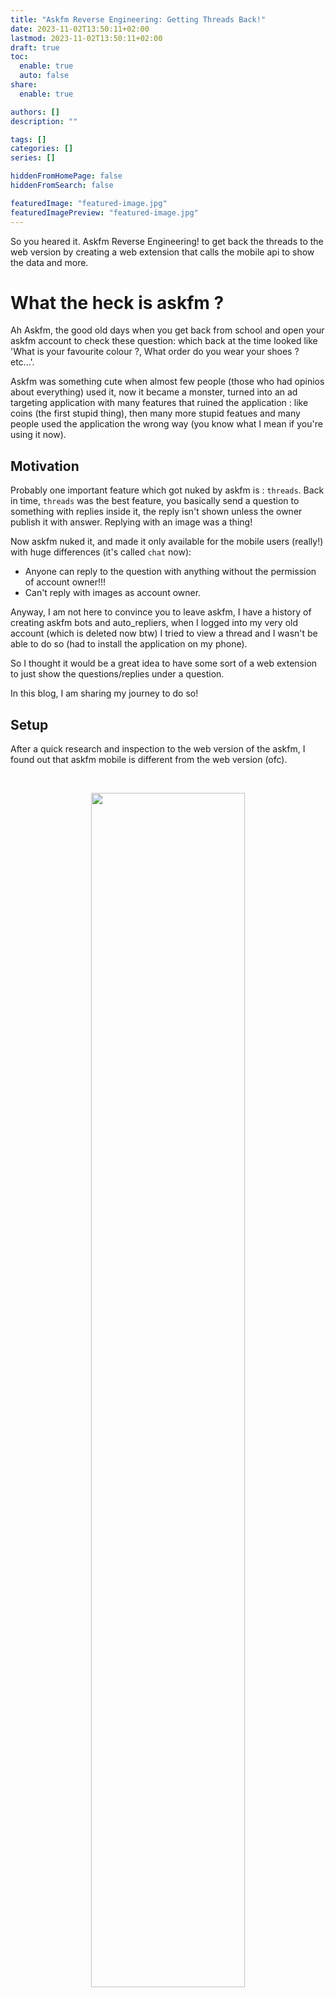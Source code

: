 ```yaml
---
title: "Askfm Reverse Engineering: Getting Threads Back!"
date: 2023-11-02T13:50:11+02:00
lastmod: 2023-11-02T13:50:11+02:00
draft: true
toc:
  enable: true
  auto: false
share:
  enable: true

authors: []
description: ""

tags: []
categories: []
series: []

hiddenFromHomePage: false
hiddenFromSearch: false

featuredImage: "featured-image.jpg"
featuredImagePreview: "featured-image.jpg"
---
```


So you heared it. Askfm Reverse Engineering! to get back the threads to the web version by creating a web extension that calls the mobile api to show the data and more.
<!--more-->

# What the heck is askfm ?
Ah Askfm, the good old days when you get back from school and open your askfm account to check these question: which back at the time looked like 'What is your favourite colour ?, What order do you wear your shoes ? etc...'.

Askfm was something cute when almost few people (those who had opinios about everything) used it, now it became a monster, turned into an ad targeting application with many features that ruined the application : like coins (the first stupid thing), then many more stupid featues and many people used the application the wrong way (you know what I mean if you're using it now).

## Motivation
Probably one important feature which got nuked by askfm is : `threads`.
Back in time, `threads` was the best feature, you basically send a question to something with replies inside it, the reply isn't shown unless the owner publish it with answer. Replying with an image was a thing!

Now askfm nuked it, and made it only available for the mobile users (really!) with huge differences (it's called `chat` now):
- Anyone can reply to the question with anything without the permission of account owner!!!
- Can't reply with images as account owner.

Anyway, I am not here to convince you to leave askfm, I have a history of creating askfm bots and auto_repliers, when I logged into my very old account (which is deleted now btw) I tried to view a thread and I wasn't be able to do so (had to install the application on my phone).

So I thought it would be a great idea to have some sort of a web extension to just show the questions/replies under a question.

In this blog, I am sharing my journey to do so!

## Setup

After a quick research and inspection to the web version of the askfm, I found out that askfm mobile is different from the web version (ofc).

<br>
<p align="center">
    <img src="1.png" width="70%">
</p>
<br>

so at first glance, I thought about inspecting the traffic in the mobile application. So I tried many mobile application to inspect the traffic but nothing worked !!.

That's why I switched to using proxy applications like [charles](https://www.charlesproxy.com/) but it didn't work! (i don't remember why!).

Lastly found this awesome, game changer, program: [HTTPToolKit](https://httptoolkit.com/) but this need to run inside a VM, so I installed [Genymotion](https://www.genymotion.com/)(coz you know, I am lazy)

{{< admonition tip "Installing askfm on a VM" >}}
I wasn't be able to install the application on the VM on the first try to I had to do some tricks:
- I modified the buildprobs at : `/system/build.prop` and removed all the VM traces by Genymotion.
{{< /admonition >}}

### Inspecting the Traffic

As you can see below, The `API` askfm uses is mobile specific. and it uses `HMAC` for the authorization.

{{< image src="4.png" caption="HTTPToolKit in VM" >}}

`HMAC` (Hash-based Message Authentication Code) is a specific type of message authentication code that involves hashing a message with a `secret key` to produce a fixed-size output, which can be used to verify the integrity and authenticity of the message. `HMAC` is commonly used for authentication and integrity checking in various security protocols and applications, such as in web services, API authentication, and data transmission.

How HMAC authorization works is simple:

{{< image src="HMACDiagram.jpg" caption="How HMAC Works ?" >}}

So basically, there are 2 steps that the application does to send a `HTTP Request`:

1. <b>Key Generation</b> : The key should be in the app and the server agrees on using that key.
2. <b>HMAC Calculation</b>: The app calculates the HMAC by applying a specific cryptographic hash function (SHA-1) to the message and the secret key. The result of this calculation is a fixed-size hash value which is then send in the headers as : `Authorization: HMAC <hash>`

So all we have to do now it just find the `KEY` and how the app generates the `HMAC` hash! (easy?).

<br>
<p align="center">
    <img src="easy.jpg" width="50%">
</p>

### Decompiling the apk
So you're still here ?, good because we're just about to start the interesting part.
What's an `APK` you ask ? 
`APK` is a compressed archive file that contains all of the data and resources needed by an application to run on Android device. This mean we can extract it.

For this propose I used [Jadx](https://github.com/skylot/jadx) which is a command line and GUI tool for producing Java source code from Android Dex and Apk file, jadx can't decompile all 100% of the code, so errors will occur.

<br>

{{< image src="5.png" caption="Generating the hash" >}}

As you can see, I have found the part which generates the HMAC hash.

Digging the code more we'll find many interesting things: 

1. The needed headers (which are obvious from the network inspection).

- `Accept`, `Accept-Encoding`
- `X-Client-Type`: maybe used for client identification.
- `X-Api-Version`: the API version to use.
- `X-Access-Token`: the access token, which is fetched, somehow, separately.

```java
public final class RequestHeaders {
    public static final RequestHeaders INSTANCE = new RequestHeaders();

    private RequestHeaders() {
    }

    public final Map<String, String> headersWithSignature(String str, String accessToken) {
        Intrinsics.checkNotNullParameter(accessToken, "accessToken");
        TreeMap treeMap = new TreeMap();
        treeMap.put("Accept", "application/json; charset=utf-8");
        treeMap.put("Accept-Encoding", "identity");
        String clientType = Initializer.instance().getClientType();
        Intrinsics.checkNotNullExpressionValue(clientType, "instance().clientType");
        treeMap.put("X-Client-Type", clientType);
        String apiVersion = Initializer.instance().getApiVersion();
        Intrinsics.checkNotNullExpressionValue(apiVersion, "instance().apiVersion");
        treeMap.put("X-Api-Version", apiVersion);
        String hostWithPort = Initializer.instance().getHostWithPort();
        Intrinsics.checkNotNullExpressionValue(hostWithPort, "instance().hostWithPort");
        treeMap.put("Host", hostWithPort);
        treeMap.put("X-Forwarded-Proto", "https");
        if (!TextUtils.isEmpty(accessToken)) {
            treeMap.put("X-Access-Token", accessToken);
        }
        if (!TextUtils.isEmpty(str)) {
            StringCompanionObject stringCompanionObject = StringCompanionObject.INSTANCE;
            String format = String.format("HMAC %s", Arrays.copyOf(new Object[]{str}, 1));
            Intrinsics.checkNotNullExpressionValue(format, "format(format, *args)");
            treeMap.put("Authorization", format);
        }
        return treeMap;
    }
}
```

2. Server Params.
```java
public interface ServerParameters {
    public static final String ADVERTISING_ID_ENABLED_PARAM = "advertiserIdEnabled";
    public static final String ADVERTISING_ID_PARAM = "advertiserId";
    public static final String ADVERTISING_ID_WITH_GPS = "isGaidWithGps";
    public static final String AD_REVENUE_COUNTER = "adrevenue_counter";
    public static final String AD_REVENUE_PAYLOAD = "ad_network";
    public static final String AF_DEV_KEY = "appsflyerKey";
    public static final String AF_FIREBASE_TOKEN = "af_gcm_token";
    public static final String AF_USER_ID = "uid";
    public static final String AMAZON_AID = "amazon_aid";
    public static final String AMAZON_AID_LIMIT = "amazon_aid_limit";
    public static final String ANDROID_ID = "android_id";
    public static final String ANDROID_SDK_INT = "sdk";
    public static final String APP_ID = "app_id";
    public static final String APP_NAME = "app_name";
    public static final String APP_USER_ID = "appUserId";
    public static final String APP_VERSION_CODE = "app_version_code";
    public static final String APP_VERSION_NAME = "app_version_name";
    public static final String BATTERY_CHARGING_KEY = "btch";
    public static final String BATTERY_LEVEL_KEY = "btl";
    public static final String BRAND = "brand";
    public static final String CARRIER = "carrier";
    public static final String CHANNEL_SERVER_PARAM = "channel";
    public static final String CHECK_SUM1 = "cksm_v1";
    public static final String COUNTRY = "country";
    public static final String CURRENT_STORE = "af_currentstore";
    public static final String DDL_METRICS = "ddl";
    public static final String DEEP_LINK = "af_deeplink";
    public static final String DEEP_LINK_RESOLVED = "af_deeplink_r";
    public static final String DEFAULT_HOST = "appsflyer.com";
    public static final String DEFAULT_HOST_PREFIX = "";
    public static final String DEVICE_CURRENT_BATTERY_LEVEL = "batteryLevel";
    public static final String DEVICE_DATA = "deviceData";
    public static final String DEVICE_KEY = "device";
    public static final String DEVICE_TRACKING_DISABLED = "deviceTrackingDisabled";
    public static final String DEV_KEY = "devkey";
    public static final String EVENT_NAME = "eventName";
    public static final String EVENT_VALUE = "eventValue";
    public static final String FG_TS = "fg_ts";
    public static final String FIRST_LAUNCH = "firstLaunchDate";
    public static final String FIRST_LAUNCH_METRICS = "first_launch";
    public static final String FROM_FG = "from_fg";
    public static final String GCD_METRICS = "gcd";
    public static final String IMEI = "imei";
    public static final String INIT_TO_FG = "init_to_fg";
    public static final String INIT_TS = "init_ts";
    public static final String INSTALL_DATE = "installDate";
    public static final String INSTALL_STORE = "af_installstore";
    public static final String IS_BRANDED = "isBrandedDomain";
    public static final String IS_STOP_TRACKING_USED = "istu";
    public static final String LANG = "lang";
    public static final String LANG_CODE = "lang_code";
    public static final String LATEST_CHANNEL_SERVER_PARAM = "af_latestchannel";
    public static final String LAT_KEY = "lat";
    public static final String LAUNCH_COUNTER = "launch_counter";
    public static final String LOCATION_KEY = "loc";
    public static final String LON_KEY = "lon";
    public static final String META = "meta";
    public static final String MODEL = "model";
    public static final String NET = "net";
    public static final String NETWORK = "network";
    public static final String OAID = "oaid";
    public static final String ONELINK_ID = "onelink_id";
    public static final String ONELINK_VERSION = "onelink_ver";
    public static final String OPERATOR = "operator";
    public static final String ORIGINAL_AF_UID = "originalAppsflyerId";
    public static final String PAYLOAD_KEY = "payloadKey";
    public static final String PLATFORM = "platform";
    public static final String PLATFORM_EXTENSION = "platformextension";
    public static final String PREVIOUS_SESSION_DURATION = "prev_session_dur";
    public static final String PRE_INSTALL_NAME = "af_preinstall_name";
    public static final String REGISTERED_TO_UNINSTALL = "registeredUninstall";
    public static final String REINSTALL_COUNTER = "reinstallCounter";
    public static final String RETRIES = "retries";
    public static final String RFR_WAIT = "rfr_wait";
    public static final String SDK_DATA_SDK_VERSION = "sdk_version";
    public static final String STATUS = "status";
    public static final String STATUS_TYPE = "statType";
    public static final String TIMEOUT_VALUE = "timeout_value";
    public static final String TIMESTAMP = "af_timestamp";
    public static final String TIMESTAMP_KEY = "ts";
    public static final String TIME_PASSED_SINCE_LAST_LAUNCH = "timepassedsincelastlaunch";
    public static final String TIME_SPENT_IN_APP = "time_in_app";
    public static final String TOKEN_REFRESH_CONFIGURED = "tokenRefreshConfigured";
}
```

3. Request definitions for all the api routes.
```java
public enum RequestDefinition {
    TOKEN(0, "/token"),
    CONFIG(0, "/config"),
    REGISTER(1, "/register"),
    REGISTER_EXTERNAL(1, "/register/ext"),
    REGISTER_EXTERNAL_STATE(0, "/register/ext/state"),
    REGISTER_EXTERNAL_STATE_PUT(2, "/register/ext/state"),
    AUTHORIZE(1, "/authorize"),
    AUTHORIZE_EXTERNAL(1, "/authorize/ext"),
    AUTHORIZE_TWITTER(1, "/ext/authorize/twitter"),
    AUTHORIZE_VK(1, "/ext/authorize/vk"),
    AUTHORIZE_INSTAGRAM(0, "/ext/authorize/instagram"),
    CONNECT_INSTAGRAM(0, "/ext/connect/instagram"),
    CONNECT_INSTAGRAM_DELETE(3, "/connect/instagram"),
    CONNECT_EXTERNAL(1, "/connect/ext"),
    CONNECT_EXTERNAL_DELETE(3, "/connect/ext"),
    CONNECT_FACEBOOK_DELETE(3, "/connect/fb"),
    CONNECT_TWITTER(1, "/ext/connect/twitter"),
    CONNECT_VK(1, "/ext/connect/vk"),
    MY_PROFILE_GET(0, "/my/profile"),
    MY_PROFILE_PUT(2, "/my/profile"),
    MY_PROFILE_EMAIL_PUT(2, "/my/profile/email"),
    FRIENDS_PUT(2, "/friends"),
    FRIENDS_DEL(3, "/friends"),
    FRIENDS_ASK(0, "/friends/ask"),
    FRIENDS_MENTIONS(0, "/friends/mentions"),
    BLACKLIST_GET_FULL(0, "/blacklist/full"),
    BLACKLIST_DEL(3, "/blacklist"),
    SETTINGS_PASSWORD_CHANGE(1, "/settings/password/change"),
    SETTINGS_PASSWORD_RECOVER(1, "/settings/password/recover"),
    SETTINGS_PASSWORD_RESET(1, "/settings/password/reset"),
    SETTINGS_NOTIFICATIONS_GET(0, "/settings/notifications"),
    SETTINGS_NOTIFICATIONS_PUT(2, "/settings/notifications"),
    SETTINGS_SHARING_GET(0, "/settings/sharing"),
    SETTINGS_SHARING_PUT(2, "/settings/sharing"),
    MY_SHOUTOUTS_GET(0, "/my/shoutouts"),
    MY_QUESTIONS_GET(0, "/my/questions"),
    MY_QUESTIONS_THREAD_GET(0, "/my/questions/thread"),
    MY_QUESTIONS_THREAD_DELETE(3, "/my/questions/thread"),
    USERS_THREAD_GET(0, "/users/thread"),
    USERS_QUESTIONS(1, "/users/questions"),
    CHECK_NAME(0, "/users/check_name"),
    MY_QUESTIONS(3, "/my/questions"),
    MY_QUESTIONS_ANSWER(1, "/my/questions/answer"),
    MY_QUESTIONS_ANSWER_BACKGROUNDS(0, "/my/questions/answer/backgrounds"),
    MY_VIP_PROGRESS(0, "/my/vip/progress"),
    MY_DIRECT_MESSAGES(0, "/my/direct_messages"),
    DIRECT_MESSAGES_MARK_READ(2, "/direct_messages/mark_read"),
    LEADERS_FRIENDS(0, "/leaders/friends"),
    LEADERS_COUNTRY(0, "/leaders/country"),
    USERS_ANSWERS(0, "/users/answers"),
    MY_ANSWERS(3, "/my/answers"),
    USERS_ANSWERS_LIKES_GET(0, "/users/answers/likes"),
    USERS_ANSWERS_LIKES_PUT(2, "/users/answers/likes"),
    USERS_ANSWERS_LIKES_DELETE(3, "/users/answers/likes"),
    USERS_ANSWER_SHARE(2, "/users/answer/share"),
    USERS_INTERESTS(0, "/users/interests"),
    ANSWER_REWARDS_GET(0, "/rewards/answers"),
    NOTIFICATIONS(0, "/notifications"),
    COUNTERS(0, "/counters"),
    NOTIFICATIONS_MARK_READ(2, "/notifications/mark_read"),
    USERS_LIKES(0, "/users/likes"),
    USERS_GIFTS_GET(0, "/users/gifts"),
    USERS_DETAILS(0, "/users/details"),
    SEARCH_WITH_FRIENDS(0, "/users/search"),
    SEARCH(0, "/search"),
    SEARCH_FACEBOOK(0, "/search/fb"),
    SEARCH_PHONE_CONTACTS(0, "/search/phone_contacts"),
    SEARCH_FACEBOOK_COUNT(0, "/search/fb/count"),
    SEARCH_TWITTER(0, "/search/twitter"),
    SEARCH_VK(0, "/search/vk"),
    WALL(0, "/wall"),
    MY_PROFILE_SHARE_TWITTER(1, "/my/profile/share/twitter"),
    MY_DEVICE_DELETE(3, "/my/device"),
    MY_DEVICE_PUT(2, "/my/device"),
    UPLOAD_PHOTO(0, "/upload/photo"),
    UPLOAD_QUESTION_PHOTO(0, "/upload/question/photo"),
    UPLOAD_AVATAR_INIT(1, "/upload/avatar/init"),
    UPLOAD_AVATAR_FINISH(1, "/upload/avatar/finish"),
    UPLOAD_BACKGROUND_INIT(1, "/upload/background/init"),
    UPLOAD_BACKGROUND_FINISH(1, "/upload/background/finish"),
    UPLOAD_EXT(1, "/upload/ext"),
    REPORT_ANSWER(1, "/report/answer"),
    REPORT_USER(1, "/report/user"),
    REPORT_QUESTION(1, "/report/question"),
    FOLLOW_ALL_FB(2, "/follow/all/fb"),
    FOLLOW_ALL_TW(2, "/follow/all/tw"),
    FOLLOW_ALL_VK(2, "/follow/all/vk"),
    FOLLOW_ALL_PHONE_CONTACTS(2, "/follow/all/phone_contacts"),
    FOLLOW_SUGGESTIONS(0, "/follow/suggestions"),
    KARMA_WARNING_HIDE(2, "/karma/warning/hide"),
    BAD_ACTOR_WARNING_HIDE(2, "/badactor/warning/hide"),
    USERS_ACTIVATE(1, "/users/activate"),
    OPEN_EVENT(2, "/open"),
    GET_PYMK(0, "/pymk/suggestion"),
    DELETE_PYMK(3, "/pymk/suggestion"),
    ADD_TO_FAVORITES(2, "/friends/favorites"),
    REMOVE_FROM_FAVORITES(3, "/friends/favorites"),
    DEACTIVATE_ACCOUNT(1, "/users/disable"),
    ACCEPT_PRIVACY_POLICY(2, "/policy/accept"),
    UPLOAD_VIDEO(0, "/upload/video"),
    GALLERY_DELETE(3, "/my/profile/gallery/delete"),
    GALLERY_SET_AS_AVATAR(1, "/my/profile/gallery/setasavatar"),
    HASHTAG_SAVE(1, "/users/hashtags"),
    HASHTAG_REMOVE(3, "/users/hashtags"),
    HASHTAG_SEARCH(0, "/users/hashtags"),
    HASHTAG_USER_SEARCH(0, "/users/hashtags/search"),
    ANNOUNCEMENTS_GET(0, "/settings/announcements"),
    ANNOUNCEMENTS_PUT(2, "/settings/announcements"),
    PHOTO_POLLS_ITEM(0, "/photopolls"),
    PHOTO_POLLS_SAVE(1, "/photopolls"),
    PHOTO_POLLS_REMOVE(3, "/photopolls"),
    PHOTO_POLLS_REPORT(1, "/report/photopoll"),
    PHOTO_POLLS_VOTE(1, "/photopolls/vote"),
    PHOTO_POLLS_VOTERS(0, "/photopolls/users"),
    PHOTO_POLLS_UPLOAD(1, "/upload/photopoll"),
    PHOTO_POLLS_UPLOAD_EXTERNAL(1, "/upload/photopoll/ext"),
    PHOTO_POLLS_SHARE(2, "/users/photopoll/share"),
    PROFILE_STREAM(0, "/users/profile/stream"),
    ADS_TRACK(2, "/ads/track"),
    ADS_REWARD_VIDEO_POST(1, "/ads/videos"),
    ADS_REWARD_VIDEO_GET(0, "/ads/videos"),
    TRACK_VIEW_CARDS(2, "/track_view/cards"),
    TRACK_PAGE_VIEW(2, "/page_view"),
    TRACK_SOCIAL_DISMISS(2, "/track_view/soc_dismiss"),
    TRACK_REGISTRATION_ERROR(2, "/track_view/register/error"),
    TRACK_INSTALL(2, "/track/install"),
    TRACK_PHOTO_POLL_EVENT(2, "/track_view/photopoll/creation"),
    FETCH_USER_ID_SUGGESTIONS(0, "/suggest_username"),
    SHOUTOUT(1, "/shoutout"),
    SHOUTOUT_AVAILABLE(0, "/shoutout/available"),
    GEOIP(0, "/geoip/country"),
    TRACK_EVENTS(2, "/trackevents"),
    CHECK_CAPTCHA_REQUIRED(0, "/register/captcha_required"),
    INVITE_LINK(0, "/invites/link"),
    INVITE_OPEN(2, "/invite/open"),
    ME_PUT(2, "/me"),
    USERS_CONSENTS_GET(0, "/users/consents"),
    USERS_CONSENTS_PUT(2, "/users/consents"),
    TRENDING_USER_GET(0, "/users/trending"),
    SHARE_LINK_GET(0, "/users/share/link"),
    REWARD_ANSWERS_POST(1, "/rewards/answers"),
    MY_OFFERS_GET(0, "/my/offers"),
    MY_OFFERS_BUY_POST(1, "/my/offers/purchase"),
    VALIDATE_COINS_PURCHASE(1, "/purchase/coins/google/validate"),
    VALIDATE_SUBSCRIPTION_PURCHASE(1, "/purchase/subscriptions/google"),
    FINISH_PURCHASE(1, "/purchase/coins/google/finish"),
    UNLOCK_ANSWER(1, "/users/answers/unlock"),
    MY_DAILY_BONUS_POST(1, "/my/daily_bonus"),
    VIP_PROGRAM_WAIT_LIST(1, "/vip/program/waitlist"),
    VIP_PROGRAM_FORM(1, "/vip/program/form"),
    QUICK_INTRO_REPLIES_GET(0, "/quick_intro_reply/template"),
    SHOUTOUT_ONBOARDING_POST(1, "/shoutout/onboarding"),
    CHAT_GET(0, "/answers/chats"),
    CHAT_DELETE(3, "/answers/chats"),
    CHAT_MESSAGE_SEND_POST(1, "/chats/messages"),
    CHAT_MESSAGES_DELETE(3, "/chats/messages"),
    CHAT_MESSAGES_REPORT_POST(1, "/report/chats/messages"),
    PRIVATE_CHAT_GET(0, "/private_chats"),
    PRIVATE_CHAT_MESSAGE_SEND_POST(1, "/private_chats/messages"),
    PRIVATE_CHAT_DELETE(3, "/private_chats"),
    PRIVATE_CHAT_MESSAGES_DELETE(3, "/private_chats/messages"),
    PRIVATE_CHAT_REPORT_POST(1, "/report/private_chats"),
    MY_POPUPS_GET(0, "/my/popups"),
    MY_POPUPS_POST(1, "/my/popups"),
    SHOUTOUT_REBOARDING_CATEGORY_GET(0, "/shoutout/reboarding/categories"),
    SENT_SHOUTOUT_ANSWERS_GET(0, "/shoutouts/country/answers"),
    NO_REQUEST(0, "");
    
    public final String endpoint;
    private final int requestMethod;

    RequestDefinition(int i, String str) {
        this.requestMethod = i;
        this.endpoint = str;
    }

    public final int getRequestMethod() {
        return this.requestMethod;
    }
}
```

4. Parsing the response.

Note that `setNextRequestToken:  'X-Next-Token'` from the response. Also the timeDiff (probably some way to check the integrity of the request!)

```java
 @Override // com.android.volley.Request
    public Response<T> parseNetworkResponse(NetworkResponse response) {
        Response<T> error;
        Intrinsics.checkNotNullParameter(response, "response");
        RequestTokenStorage instance = RequestTokenStorage.Companion.instance();
        Map<String, String> map = response.headers;
        Intrinsics.checkNotNull(map);
        instance.setNextRequestToken(map.get("X-Next-Token"));
        TimeDiff timeDiff = this.timeDiff;
        Map<String, String> map2 = response.headers;
        Intrinsics.checkNotNull(map2);
        String str = map2.get("Date");
        Intrinsics.checkNotNull(str);
        timeDiff.setTimeDiffFromDate(str);
        try {
            byte[] bArr = response.data;
            Intrinsics.checkNotNullExpressionValue(bArr, "response.data");
            String parseCharset = HttpHeaderParser.parseCharset(response.headers);
            Intrinsics.checkNotNullExpressionValue(parseCharset, "parseCharset(response.headers)");
            Charset forName = Charset.forName(parseCharset);
            Intrinsics.checkNotNullExpressionValue(forName, "forName(charsetName)");
            String str2 = new String(bArr, forName);
            StringCompanionObject stringCompanionObject = StringCompanionObject.INSTANCE;
            String format = String.format("Finished %s %s with response: %s", Arrays.copyOf(new Object[]{this.request.getRequestMethodString(), this.request.getEndpoint(), str2}, 3));
            Intrinsics.checkNotNullExpressionValue(format, "format(format, *args)");
            Logger.v("ASKNetwork", format);
            if (Intrinsics.areEqual(new JSONObject(str2).optString("error", ""), "")) {
                Object fromJson = this.gson.fromJson(str2, this.typeToMap);
                if (fromJson != null) {
                    try {
                        if (this.request.getCacheKey() != null) {
                            ResponseCacheManager.instance().saveCachedResponse(this.request.getCacheKey(), str2);
                        }
                    } catch (ClassCastException e) {
                        error = Response.error(new ParseError(e));
                    }
                }
                error = Response.success(fromJson, HttpHeaderParser.parseCacheHeaders(response));
            } else {
                error = Response.error(new ServerError(response));
            }
            Intrinsics.checkNotNullExpressionValue(error, "{\n            val jsonSt…)\n            }\n        }");
            return error;
        } catch (JsonSyntaxException e2) {
            Response<T> error2 = Response.error(new ParseError(e2));
            Intrinsics.checkNotNullExpressionValue(error2, "{\n            Response.e…(ParseError(e))\n        }");
            return error2;
        } catch (UnsupportedEncodingException e3) {
            Response<T> error3 = Response.error(new ParseError(e3));
            Intrinsics.checkNotNullExpressionValue(error3, "{\n            Response.e…(ParseError(e))\n        }");
            return error3;
        } catch (JSONException e4) {
            Response<T> error4 = Response.error(new ParseError(e4));
            Intrinsics.checkNotNullExpressionValue(error4, "{\n            Response.e…(ParseError(e))\n        }");
            return error4;
        }
    }
```

5. The Signature. 

Probably, this is the most interesting peice of code, yes you guessed (HMAC hash generation).

{{< gist AYehia0 01926df3692ed1990b38a2fe91d3a2b6 >}}

Playing around with code has revealed some nasty parts: 

```java

// This is where the KEY is stored!
this.apiPrivateKey = new KeyGenerator().clientKey("XXXXXXXXXXXXXXXXXXXXXXXXXXXXXXXXXXXXXXXXXXX");

// it calls a native lib to somehow encrypt/modify the hash
public class KeyGenerator {
    public native String clientKey(String key);

    public KeyGenerator() {
        System.loadLibrary("ffmpcodec");
    }
}
```

### Hmm, what's now
So far so good, let's recap what we have achieved so far.

- We found the KEY used in the HMAC generation, but a native lib called `ffmpcodec` is used to (maybe) perform some string modifications on the KEY.
- The HMAC `generateHash` method uses custom `sha-1`.
- The required headers are `X-Access-Token`, `X-Api-Version`, `X-Client-Type`.
